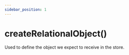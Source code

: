 ```yaml
---
sidebar_position: 1
---
```


# createRelationalObject()

Used to define the object we expect to receive in the store.